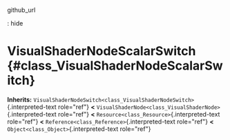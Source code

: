 github\_url

:   hide

VisualShaderNodeScalarSwitch {#class_VisualShaderNodeScalarSwitch}
============================

**Inherits:**
`VisualShaderNodeSwitch<class_VisualShaderNodeSwitch>`{.interpreted-text
role="ref"} **\<**
`VisualShaderNode<class_VisualShaderNode>`{.interpreted-text role="ref"}
**\<** `Resource<class_Resource>`{.interpreted-text role="ref"} **\<**
`Reference<class_Reference>`{.interpreted-text role="ref"} **\<**
`Object<class_Object>`{.interpreted-text role="ref"}
